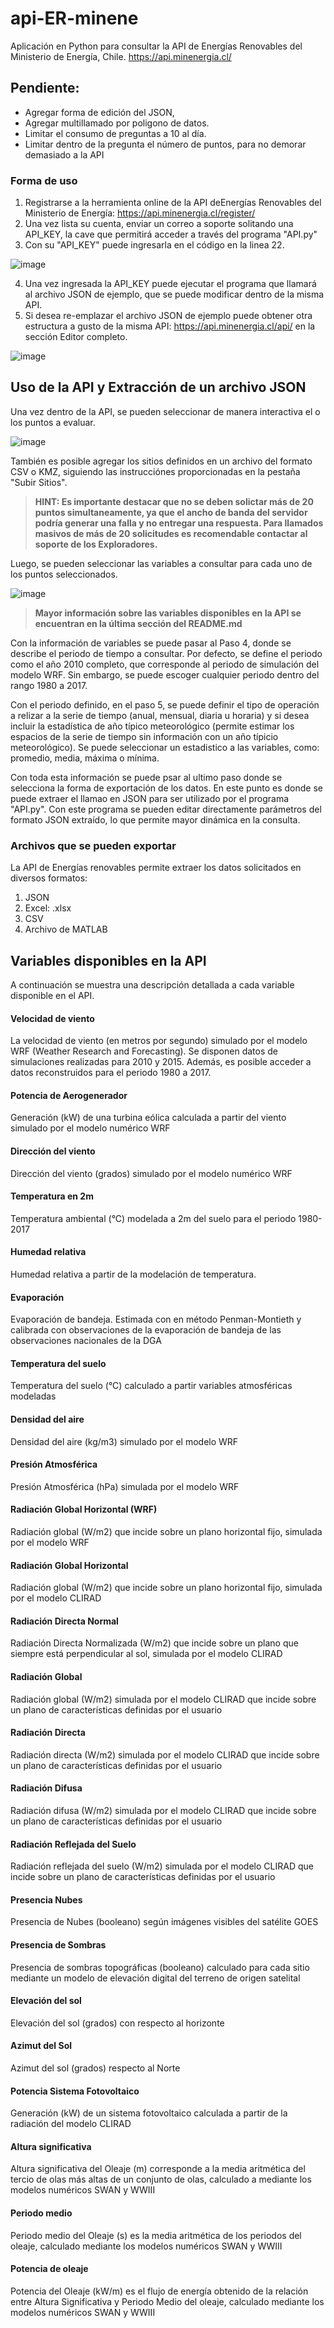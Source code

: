 # api-ER-minene
Aplicación en Python para consultar la API de Energías Renovables del Ministerio de Energía, Chile. https://api.minenergia.cl/

## Pendiente:
 -  Agregar forma de edición del JSON, 
 -  Agregar multillamado por poligono de datos.
 -  Limitar el consumo de preguntas a 10 al día.
 -  Limitar dentro de la pregunta el número de puntos, para no demorar demasiado a la API

### Forma de uso
1. Registrarse a la herramienta online de la API deEnergías Renovables del Ministerio de Energía: https://api.minenergia.cl/register/
2. Una vez lista su cuenta, enviar un correo a soporte solitando una API_KEY, la cave que permitirá acceder a través del programa "API.py"
3. Con su "API_KEY" puede ingresarla en el código en la linea 22.

![image](https://user-images.githubusercontent.com/121578605/228037015-58b5ae67-f4bd-4ac9-9524-f70a5508ed78.png)

4. Una vez ingresada la API_KEY puede ejecutar el programa que llamará al archivo JSON de ejemplo, que se puede modificar dentro de la misma API. 
5. Si desea re-emplazar el archivo JSON de ejemplo puede obtener otra estructura a gusto de la misma API: https://api.minenergia.cl/api/ en la sección Editor completo.

![image](https://user-images.githubusercontent.com/121578605/228028030-d24d5cd4-7a82-4bd5-a098-459e86b54e36.png)

## Uso de la API y Extracción de un archivo JSON

Una vez dentro de la API, se pueden seleccionar de manera interactiva el o los puntos a evaluar.

![image](https://user-images.githubusercontent.com/121578605/228037622-2dbe099e-e469-4e43-91d8-11796d355919.png)

También es posible agregar los sitios definidos en un archivo del formato CSV o KMZ, siguiendo las instrucciónes proporcionadas en la pestaña "Subir Sitios".

> **HINT: Es importante destacar que no se deben solictar más de 20 puntos simultaneamente, ya que el ancho de banda del servidor podría generar una falla y no entregar una respuesta. Para llamados masivos de más de 20 solicitudes es recomendable contactar al soporte de los Exploradores.**

Luego, se pueden seleccionar las variables a consultar para cada uno de los puntos seleccionados. 

![image](https://user-images.githubusercontent.com/121578605/228038408-a87b1ad4-f4fa-4d52-8367-326aaf3dbe70.png)

> **Mayor información sobre las variables disponibles en la API se encuentran en la última sección del README.md**

Con la información de variables se puede pasar al Paso 4, donde se describe el periodo de tiempo a consultar. Por defecto, se define el periodo como el año 2010 completo, que corresponde al periodo de simulación del modelo WRF. Sin embargo, se puede escoger cualquier periodo dentro del rango 1980 a 2017.

Con el periodo definido, en el paso 5, se puede definir el tipo de operación a relizar a la serie de tiempo (anual, mensual, diaria u horaria) y si desea incluir la estadística de año típico meteorológico (permite estimar los espacios de la serie de tiempo sin información con un año típicio meteorológico). Se puede seleccionar un estadistico a las variables, como: promedio, media, máxima o mínima. 

Con toda esta información se puede psar al ultimo paso donde se selecciona la forma de exportación de los datos. En este punto es donde se puede extraer el llamao en JSON para ser utilizado por el programa "API.py". Con este programa se pueden editar directamente parámetros del formato JSON extraído, lo que permite mayor dinámica en la consulta.

### Archivos que se pueden exportar
La API de Energías renovables permite extraer los datos solicitados en diversos formatos: 
1. JSON
2. Excel: .xlsx
3. CSV
4. Archivo de MATLAB


## Variables disponibles en la API
A continuación se muestra una descripción detallada a cada variable disponible en el API.

#### Velocidad de viento
La velocidad de viento (en metros por segundo) simulado por el modelo WRF (Weather Research and Forecasting). Se disponen datos de simulaciones realizadas para 2010 y 2015. Además, es posible acceder a datos reconstruidos para el periodo 1980 a 2017.

#### Potencia de Aerogenerador
Generación (kW) de una turbina eólica calculada a partir del viento simulado por el modelo numérico WRF

#### Dirección del viento
Dirección del viento (grados) simulado por el modelo numérico WRF

#### Temperatura en 2m
Temperatura ambiental (°C) modelada a 2m del suelo para el periodo 1980-2017

#### Humedad relativa
Humedad relativa a partir de la modelación de temperatura.

#### Evaporación
Evaporación de bandeja. Estimada con en método Penman-Montieth y calibrada con observaciones de la evaporación de bandeja de las observaciones nacionales de la DGA

#### Temperatura del suelo
Temperatura del suelo (°C) calculado a partir variables atmosféricas modeladas

#### Densidad del aire
Densidad del aire (kg/m3) simulado por el modelo WRF

#### Presión Atmosférica
Presión Atmosférica (hPa) simulada por el modelo WRF

#### Radiación Global Horizontal (WRF)
Radiación global (W/m2) que incide sobre un plano horizontal fijo, simulada por el modelo WRF

#### Radiación Global Horizontal
Radiación global (W/m2) que incide sobre un plano horizontal fijo, simulada por el modelo CLIRAD

#### Radiación Directa Normal
Radiación Directa Normalizada (W/m2) que incide sobre un plano que siempre está perpendicular al sol, simulada por el modelo CLIRAD

#### Radiación Global
Radiación global (W/m2) simulada por el modelo CLIRAD que incide sobre un plano de características definidas por el usuario

#### Radiación Directa
Radiación directa (W/m2) simulada por el modelo CLIRAD que incide sobre un plano de características definidas por el usuario

#### Radiación Difusa
Radiación difusa (W/m2) simulada por el modelo CLIRAD que incide sobre un plano de características definidas por el usuario

#### Radiación Reflejada del Suelo
Radiación reflejada del suelo (W/m2) simulada por el modelo CLIRAD que incide sobre un plano de características definidas por el usuario

#### Presencia Nubes
Presencia de Nubes (booleano) según imágenes visibles del satélite GOES

#### Presencia de Sombras
Presencia de sombras topográficas (booleano) calculado para cada sitio mediante un modelo de elevación digital del terreno de origen satelital

#### Elevación del sol
Elevación del sol (grados) con respecto al horizonte

#### Azimut del Sol
Azimut del sol (grados) respecto al Norte

#### Potencia Sistema Fotovoltaico
Generación (kW) de un sistema fotovoltaico calculada a partir de la radiación del modelo CLIRAD

#### Altura significativa
Altura significativa del Oleaje (m) corresponde a la media aritmética del tercio de olas más altas de un conjunto de olas, calculado a mediante los modelos numéricos SWAN y WWIII

#### Periodo medio
Periodo medio del Oleaje (s) es la media aritmética de los periodos del oleaje, calculado mediante los modelos numéricos SWAN y WWIII

#### Potencia de oleaje
Potencia del Oleaje (kW/m) es el flujo de energía obtenido de la relación entre Altura Significativa y Periodo Medio del oleaje, calculado mediante los modelos numéricos SWAN y WWIII
